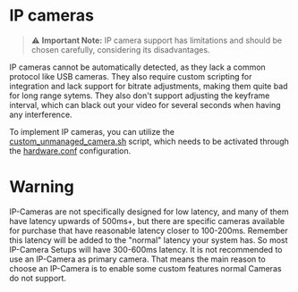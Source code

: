 # IP cameras

> :warning: **Important Note:** IP camera support has limitations and should be chosen carefully, considering its disadvantages.

IP cameras cannot be automatically detected, as they lack a common protocol like USB cameras. They also require custom scripting for integration and lack support for bitrate adjustments, making them quite bad for long range sytems. They also don't support adjusting the keyframe interval, which can black out your video for several seconds when having any interference.

To implement IP cameras, you can utilize the [custom_unmanaged_camera.sh](custom-unmanaged-camera.md) script, which needs to be activated through the [hardware.conf](../hardware.conf.md) configuration.


# Warning

IP-Cameras are not specifically designed for low latency, and many of them have latency upwards of 500ms+, but there are specific cameras available for purchase that have reasonable latency closer to 100-200ms. Remember this latency will be added to the "normal" latency your system has. So most IP-Camera Setups will have 300-600ms latency. It is not recommended to use an IP-Camera as primary camera.
That means the main reason to choose an IP-Camera is to enable some custom features normal Cameras do not support.
